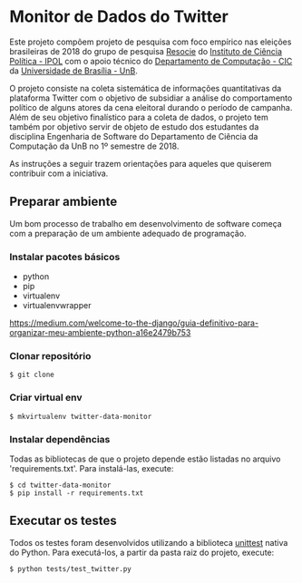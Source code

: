 # Monitor de Dados do Twitter

Este projeto compõem projeto de pesquisa com foco empírico nas eleições brasileiras de 2018 do grupo de pesquisa [Resocie](http://resocie.org) do [Instituto de Ciência Política - IPOL](http://ipol.unb.br/) com o apoio técnico do [Departamento de Computação - CIC](http://www.cic.unb.br/) da [Universidade de Brasília - UnB](http://unb.br).

O projeto consiste na coleta sistemática de informações quantitativas da plataforma Twitter com o objetivo de subsidiar a análise do comportamento político de alguns atores da cena eleitoral durando o período de campanha. Além de seu objetivo finalístico para a coleta de dados, o projeto tem também por objetivo servir de objeto de estudo dos estudantes da disciplina Engenharia de Software do Departamento de Ciência da Computação da UnB no 1º semestre de 2018. 

As instruções a seguir trazem orientações para aqueles que quiserem contribuir com a iniciativa.

## Preparar ambiente

Um bom processo de trabalho em desenvolvimento de software começa com a preparação de um ambiente adequado de programação. 

### Instalar pacotes básicos

* python
* pip
* virtualenv
* virtualenvwrapper

https://medium.com/welcome-to-the-django/guia-definitivo-para-organizar-meu-ambiente-python-a16e2479b753

### Clonar repositório

```
$ git clone
```

### Criar virtual env

```
$ mkvirtualenv twitter-data-monitor
```

### Instalar dependências

Todas as bibliotecas de que o projeto depende estão listadas no arquivo 'requirements.txt'. Para instalá-las, execute:

```
$ cd twitter-data-monitor
$ pip install -r requirements.txt
```

## Executar os testes

Todos os testes foram desenvolvidos utilizando a biblioteca [unittest](https://docs.python.org/3/library/unittest.html) nativa do Python. Para executá-los, a partir da pasta raiz do projeto, execute:

```
$ python tests/test_twitter.py
```
